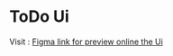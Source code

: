 # ToDo Ui

Visit : [Figma link for preview online the Ui](https://www.figma.com/file/bj5epIGZ3eKiAQYzZLDOO9/Todo-Ui?node-id=0%3A1)
